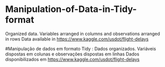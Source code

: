 # Manipulation-of-Data-in-Tidy-format
Organized data. Variables arranged in columns and observations arranged in rows
Data available in https://www.kaggle.com/usdot/flight-delays

#Manipulação de dados em formato Tidy :
Dados organizados. Variáveis dispostas em colunas e observações dispostas em linhas
Dados disponibilizados em https://www.kaggle.com/usdot/flight-delays
